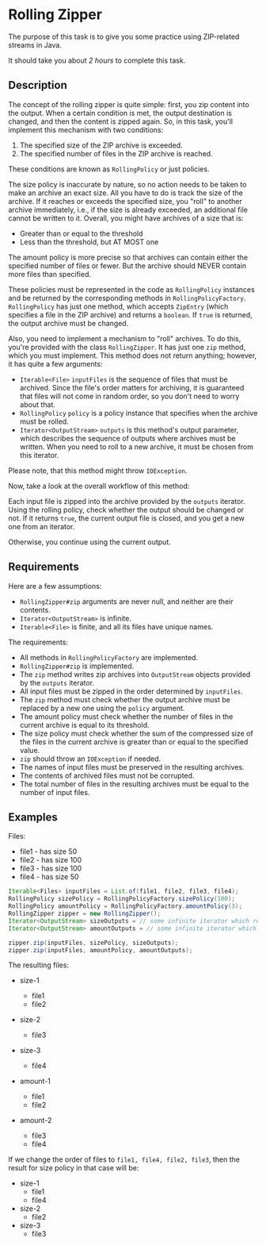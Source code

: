 # Rolling Zipper

The purpose of this task is to give you some practice using ZIP-related streams in Java. 

It should take you about _2 hours_ to complete this task. 

## Description

The concept of the rolling zipper is quite simple: first, you zip content into the output. When a certain condition is met, the output destination is changed, and then the content is zipped again. So, in this task, you'll implement this mechanism with two conditions: 
1. The specified size of the ZIP archive is exceeded. 
2. The specified number of files in the ZIP archive is reached. 

These conditions are known as `RollingPolicy` or just policies. 

The size policy is inaccurate by nature, so no action needs to be taken to make an archive an exact size. All you have to do is track the size of the archive. If it reaches or exceeds the specified size,  you "roll" to another archive immediately, i.e., if the size is already exceeded, an additional file cannot be written to it. Overall, you might have archives of a size that is: 
* Greater than or equal to the threshold 
* Less than the threshold, but AT MOST one 

The amount policy is more precise so that archives can contain either the specified number of files or fewer. But the archive should NEVER contain more files than specified. 

These policies must be represented in the code as `RollingPolicy` instances and be returned by the corresponding methods in `RollingPolicyFactory`. `RollingPolicy` has just one method, which accepts `ZipEntry` (which specifies a file in the ZIP archive) and returns a `boolean`. If `true` is returned, the output archive must be changed. 

Also, you need to implement a mechanism to "roll" archives. To do this, you're provided with the class `RollingZipper`. It has just one `zip` method, which you must implement. This method does not return anything; however, it has quite a few arguments: 
* `Iterable<File>` `inputFiles` is the sequence of files that must be archived. Since the file's order matters for archiving, it is guaranteed that files will not come in random order, so you don't need to worry about that. 
* `RollingPolicy` `policy` is a policy instance that specifies when the archive must be rolled. 
* `Iterator<OutputStream>` `outputs` is this method's output parameter, which describes the sequence of outputs where archives must be written. When you need to roll to a new archive, it must be chosen from this iterator. 

Please note, that this method might throw `IOException`.

Now, take a look at the overall workflow of this method: 

Each input file is zipped into the archive provided by the `outputs` iterator. Using the rolling policy, check whether 
the output should be changed or not. If it returns `true`, the current output file is closed, and you get a new one from an iterator. 

Otherwise, you continue using the current output. 

## Requirements

Here are a few assumptions: 
* `RollingZipper#zip` arguments are never null, and neither are their contents. 
* `Iterator<OutputStream>` is infinite. 
* `Iterable<File>` is finite, and all its files have unique names. 

The requirements:
* All methods in `RollingPolicyFactory` are implemented. 
* `RollingZipper#zip` is implemented. 
* The `zip` method writes zip archives into `OutputStream` objects provided by the `outputs` iterator. 
* All input files must be zipped in the order determined by `inputFiles`. 
* The `zip` method must check whether the output archive must be replaced by a new one using the `policy` argument. 
* The amount policy must check whether the number of files in the current archive is equal to its threshold. 
* The size policy must check whether the sum of the compressed size of the files in the current archive is greater than or equal to the specified value. 
* `zip` should throw an `IOException` if needed. 
* The names of input files must be preserved in the resulting archives. 
* The contents of archived files must not be corrupted. 
* The total number of files in the resulting archives must be equal to the number of input files. 

## Examples

Files:
* file1 - has size 50
* file2 - has size 100
* file3 - has size 100
* file4 - has size 50

```java
Iterable<Files> inputFiles = List.of(file1, file2, file3, file4);
RollingPolicy sizePolicy = RollingPolicyFactory.sizePolicy(100);
RollingPolicy amountPolicy = RollingPolicyFactory.amountPolicy(3);
RollingZipper zipper = new RollingZipper();
Iterator<OutputStream> sizeOutputs = // some infinite iterator which returns files with name prefix: "size-"
Iterator<OutputStream> amountOutputs = // some infinite iterator which returns files with name prefix: "amount-"

zipper.zip(inputFiles, sizePolicy, sizeOutputs);
zipper.zip(inputFiles, amountPolicy, amountOutputs);
```

The resulting files:
* size-1
  * file1
  * file2
* size-2
  * file3
* size-3
  * file4

* amount-1
  * file1
  * file2
* amount-2
  * file3
  * file4

If we change the order of files to `file1, file4, file2, file3`, then the result for size policy in that case will be:
* size-1
  * file1
  * file4
* size-2
  * file2
* size-3
  * file3
